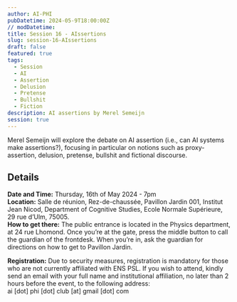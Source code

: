 ```yaml
---
author: AI-PHI
pubDatetime: 2024-05-9T18:00:00Z
// modDatetime:
title: Session 16 - AIssertions
slug: session-16-AIssertions
draft: false
featured: true
tags:
  - Session
  - AI
  - Assertion
  - Delusion
  - Pretense
  - Bullshit
  - Fiction
description: AI assertions by Merel Semeijn
session: true
---
```


Merel Semeijn will explore the debate on AI assertion (i.e., can AI systems make assertions?), focusing in particular on notions such as proxy-assertion, delusion, pretense, bullshit and fictional discourse.

## Details

**Date and Time:** Thursday, 16th of May 2024 - 7pm  
**Location:** Salle de réunion, Rez-de-chaussée, Pavillon Jardin 001, Institut Jean Nicod, Department of Cognitive Studies, Ecole Normale Supérieure, 29 rue d’Ulm, 75005.  
**How to get there:** The public entrance is located in the Physics department, at 24 rue Lhomond. Once you’re at the gate, press the middle button to call the guardian of the frontdesk. When you’re in, ask the guardian for directions on how to get to Pavillon Jardin.

**Registration:** Due to security measures, registration is mandatory for those who are not currently affiliated with ENS PSL. If you wish to attend, kindly send an email with your full name and institutional affiliation, no later than 2 hours before the event, to the following address:  
ai [dot] phi [dot] club [at] gmail [dot] com
